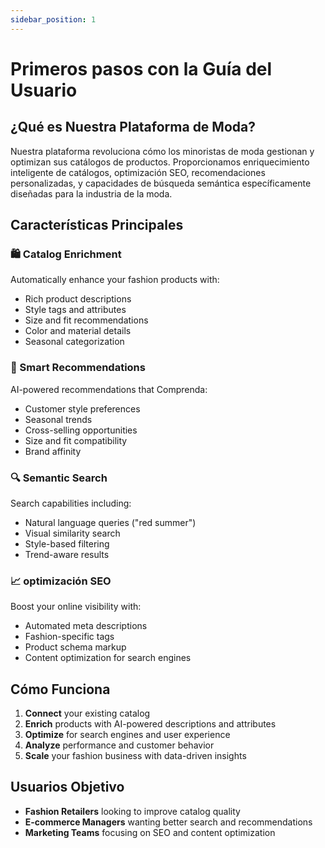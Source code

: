```yaml
---
sidebar_position: 1
---
```


# Primeros pasos con la Guía del Usuario

## ¿Qué es Nuestra Plataforma de Moda?

Nuestra plataforma revoluciona cómo los minoristas de moda gestionan y optimizan sus catálogos de productos. Proporcionamos enriquecimiento inteligente de catálogos, optimización SEO, recomendaciones personalizadas, y capacidades de búsqueda semántica específicamente diseñadas para la industria de la moda.

## Características Principales

### 🛍️ Catalog Enrichment
Automatically enhance your fashion products with:
- Rich product descriptions
- Style tags and attributes
- Size and fit recommendations
- Color and material details
- Seasonal categorization

### 🎯 Smart Recommendations
AI-powered recommendations that Comprenda:
- Customer style preferences
- Seasonal trends
- Cross-selling opportunities
- Size and fit compatibility
- Brand affinity

### 🔍 Semantic Search
Search capabilities including:
- Natural language queries ("red summer")
- Visual similarity search
- Style-based filtering
- Trend-aware results

### 📈 optimización SEO
Boost your online visibility with:
- Automated meta descriptions
- Fashion-specific tags
- Product schema markup
- Content optimization for search engines

## Cómo Funciona

1. **Connect** your existing catalog
2. **Enrich** products with AI-powered descriptions and attributes
3. **Optimize** for search engines and user experience
4. **Analyze** performance and customer behavior
5. **Scale** your fashion business with data-driven insights

## Usuarios Objetivo

- **Fashion Retailers** looking to improve catalog quality
- **E-commerce Managers** wanting better search and recommendations
- **Marketing Teams** focusing on SEO and content optimization
